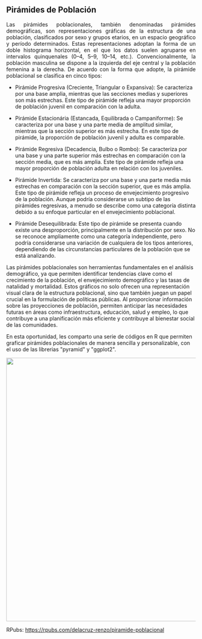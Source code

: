 ## Pirámides de Población
<p align="justify">
Las pirámides poblacionales, también denominadas pirámides demográficas, son representaciones gráficas de la estructura de una población, clasificados por sexo y grupos etarios, en un espacio geográfico y período determinados. Estas representaciones adoptan la forma de un doble histograma horizontal, en el que los datos suelen agruparse en intervalos quinquenales (0–4, 5–9, 10–14, etc.). Convencionalmente, la población masculina se dispone a la izquierda del eje central y la población femenina a la derecha.
De acuerdo con la forma que adopte, la pirámide poblacional se clasifica en cinco tipos:

- Pirámide Progresiva (Creciente, Triangular o Expansiva): Se caracteriza por una base amplia, mientras que las secciones medias y superiores son más estrechas. Este tipo de pirámide refleja una mayor proporción de población juvenil en comparación con la adulta.

- Pirámide Estacionária (Estancada, Equilibrada o Campaniforme): Se caracteriza por una base y una parte media de amplitud similar, mientras que la sección superior es más estrecha. En este tipo de pirámide, la proporción de población juvenil y adulta es comparable.

- Pirámide Regresiva (Decadencia, Bulbo o Rombo): Se caracteriza por una base y una parte superior más estrechas en comparación con la sección media, que es más amplia. Este tipo de pirámide refleja una mayor proporción de población adulta en relación con los juveniles.

- Pirámide Invertida: Se caracteriza por una base y una parte media más estrechas en comparación con la sección superior, que es más amplia. Este tipo de pirámide refleja un proceso de envejecimiento progresivo de la población. Aunque podría considerarse un subtipo de las pirámides regresivas, a menudo se describe como una categoría distinta debido a su enfoque particular en el envejecimiento poblacional.

- Pirámide Desequilibrada: Este tipo de pirámide se presenta cuando existe una desproporción, principalmente en la distribución por sexo. No se reconoce ampliamente como una categoría independiente, pero podría considerarse una variación de cualquiera de los tipos anteriores, dependiendo de las circunstancias particulares de la población que se está analizando.

Las pirámides poblacionales son herramientas fundamentales en el análisis demográfico, ya que permiten identificar tendencias clave como el crecimiento de la población, el envejecimiento demográfico y las tasas de natalidad y mortalidad. Estos gráficos no solo ofrecen una representación visual clara de la estructura poblacional, sino que también juegan un papel crucial en la formulación de políticas públicas. Al proporcionar información sobre las proyecciones de población, permiten anticipar las necesidades futuras en áreas como infraestructura, educación, salud y empleo, lo que contribuye a una planificación más eficiente y contribuye al bienestar social de las comunidades.

En esta oportunidad, les comparto una serie de códigos en R que permiten graficar pirámides poblacionales de manera sencilla y personalizable, con el uso de las librerias "pyramid" y "ggplot2".
</p>
<div align="center">
<img src="Mapa.png" width="700"/>
</div>

RPubs: https://rpubs.com/delacruz-renzo/piramide-poblacional
